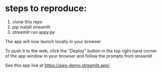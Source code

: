 # steps to reproduce:

1. clone this repo
2. pip install streamlit
3. streamlit run appy.py

The app will now launch locally in your browser

To push it to the web, click the "Deploy" button in the top right hand corner of the app window in your browser and follow the prompts from streamlit

See this app live at https://aws-demo.streamlit.app/
